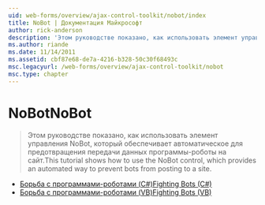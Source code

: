 ```yaml
---
uid: web-forms/overview/ajax-control-toolkit/nobot/index
title: NoBot | Документация Майкрософт
author: rick-anderson
description: 'Этом руководстве показано, как использовать элемент управления NoBot, который обеспечивает автоматическое для предотвращения передачи данных программы-роботы на сайт.'
ms.author: riande
ms.date: 11/14/2011
ms.assetid: cbf87e68-de7a-4216-b328-50c30f68493c
msc.legacyurl: /web-forms/overview/ajax-control-toolkit/nobot
msc.type: chapter
---
```

<a name="nobot"></a><span data-ttu-id="b9203-103">NoBot</span><span class="sxs-lookup"><span data-stu-id="b9203-103">NoBot</span></span>
====================
> <span data-ttu-id="b9203-104">Этом руководстве показано, как использовать элемент управления NoBot, который обеспечивает автоматическое для предотвращения передачи данных программы-роботы на сайт.</span><span class="sxs-lookup"><span data-stu-id="b9203-104">This tutorial shows how to use the NoBot control, which provides an automated way to prevent bots from posting to a site.</span></span>


- [<span data-ttu-id="b9203-105">Борьба с программами-роботами (C#)</span><span class="sxs-lookup"><span data-stu-id="b9203-105">Fighting Bots (C#)</span></span>](fighting-bots-cs.md)
- [<span data-ttu-id="b9203-106">Борьба с программами-роботами (VB)</span><span class="sxs-lookup"><span data-stu-id="b9203-106">Fighting Bots (VB)</span></span>](fighting-bots-vb.md)
